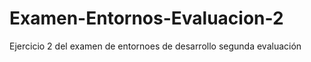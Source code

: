 # Examen-Entornos-Evaluacion-2
Ejercicio 2 del examen de entornoes de desarrollo segunda evaluación

